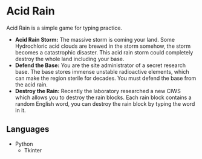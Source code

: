 # Acid Rain

Acid Rain is a simple game for typing practice.

* **Acid Rain Storm:** The massive storm is coming your land. Some Hydrochloric acid clouds are brewed in the storm somehow, the storm becomes a catastrophic disaster. This acid rain storm could completely destroy the whole land including your base.
* **Defend the Base:** You are the site administrator of a secret research base. The base stores immense unstable radioactive elements, which can make the region sterile for decades. You must defend the base from the acid rain.
* **Destroy the Rain:** Recently the laboratory researched a new CIWS which allows you to destroy the rain blocks. Each rain block contains a random English word, you can destroy the rain block by typing the word in it.


## Languages

* Python
  * Tkinter
